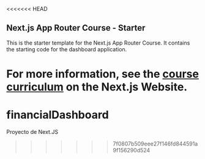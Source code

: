 <<<<<<< HEAD
## Next.js App Router Course - Starter

This is the starter template for the Next.js App Router Course. It contains the starting code for the dashboard application.

For more information, see the [course curriculum](https://nextjs.org/learn) on the Next.js Website.
=======
# financialDashboard
Proyecto de Next.JS
>>>>>>> 7f0807b509eee27f146fd844591a9f156290d524
